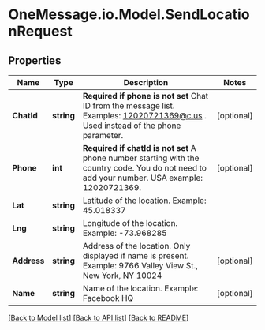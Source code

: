 # OneMessage.io.Model.SendLocationRequest

## Properties

Name | Type | Description | Notes
------------ | ------------- | ------------- | -------------
**ChatId** | **string** | **Required if phone is not set**  Chat ID from the message list. Examples: 12020721369@c.us . Used instead of the phone parameter. | [optional] 
**Phone** | **int** | **Required if chatId is not set**  A phone number starting with the country code. You do not need to add your number.   USA example: 12020721369. | [optional] 
**Lat** | **string** | Latitude of the location. Example: 45.018337 | 
**Lng** | **string** | Longitude of the location. Example: -73.968285 | 
**Address** | **string** | Address of the location. Only displayed if name is present. Example: 9766 Valley View St., New York, NY 10024 | [optional] 
**Name** | **string** | Name of the location. Example: Facebook HQ | [optional] 

[[Back to Model list]](../README.md#documentation-for-models) [[Back to API list]](../README.md#documentation-for-api-endpoints) [[Back to README]](../README.md)

